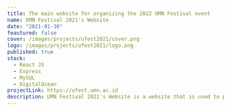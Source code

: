 ```yaml
---
title: The main website for organizing the 2022 UMN Festival event
name: UMN Festival 2021's Website
date: "2021-01-30"
feautured: false
cover: /images/projects/ufest2021/cover.png
logo: /images/projects/ufest2021/logo.png
published: true
stack:
  - React JS
  - Express
  - MySQL
  - DigitalOcean
projectLink: https://ufest.umn.ac.id
description: UMN Festival 2021's Website is a website that is used to provide information and handle the registation proccess about UMN Festival 2021 event. This website is built using MERN stack.
---
```

